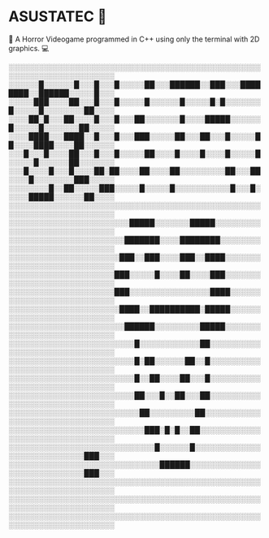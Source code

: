 # ASUSTATEC 🐐
🎃 A Horror Videogame programmed in C++ using only the terminal with 2D graphics. 💻

░░░░░░░░░░░░░░░░░░░░░░░░░░░░░░░░░░░░░░░░░░░░░░░░░░░░░░░░░░░░░░░░░░░░░░░
░░░░░░█░░░░░░█░░░█░░░█░░░░░██░░░██████░░███░░░████████░░██████░░░░░█░░░
░░░░░███░░░░██░░░█░░░█░░░░░█░░░░░░█░░░░░█░█░░░░░░░█░░░░░█░░░░░░░░██░░░░
░░░░██░█░░░██░░░░█░░░█░░░██░░░░░░░█░░░░█████░░░░░░█░░░░░█░░░░░░░██░░░░░
░░░░████░░░████░░█░░░█░░░███░░░░░██░░░██░░░█░░░░░██░░░░████░░░░██░░░░░░
░░░█░░░█░░░░██░░░█░░░█░░░░░██░░░░█░░░░█░░░░█░░░░░█░░░░░█░░░░░░██░░░░░░░
░░░█░░░░█░░░█░░░░██░██░░░░██░░░░██░░░░░░░░░██░░░██░░░░█░░░░░░░░███░░░░░
░░░░░░░░█░░██░░░░░███░░░░░█░░░░░█░░░░░░░░░░░█░░░█░░░░░█████░░░░░░██░░░░
░░░░░░░░░░░░░░░░░░░░░░░░░░░░░░░░░░░░░░░░░░░░░░░░░░░░░░░░░░░░░░░░░░░░░░░
░░░░░░░░░░░░░░░░░░░░░░░░█████░░░░░░░█████░░░░░░░░░░░░░░░░░░░░░░░░░░░░░░
░░░░░░░░░░░░░░░░░░░░░░░███████░░░░████████░░░░░░░░░░░░░░░░░░░░░░░░░░░░░
░░░░░░░░░░░░░░░░░░░░░░███░░███░░░░███░░████░░░░░░░░░░░░░░░░░░░░░░░░░░░░
░░░░░░░░░░░░░░░░░░░░░███░░░░░█░░░░██░░░░███░░░░░░░░░░░░░░░░░░░░░░░░░░░░
░░░░░░░░░░░░░░░░░░░░░███░░░░░░░░░░░░░░░░████░░░░░░░░░░░░░░░░░░░░░░░░░░░
░░░░░░░░░░░░░░░░░░░░░░████░░██████████░█████░░░░░░░░░░░░░░░░░░░░░░░░░░░
░░░░░░░░░░░░░░░░░░░░░░░██████░░░░░░░░░█████░░░░░░░░░░░░░░░░░░░░░░░░░░░░
░░░░░░░░░░░░░░░░░░░░░░░░░█░░░░░░░░░░░░██░░░░░░░░░░░░░░░░░░░░░░░░░░░░░░░
░░░░░░░░░░░░░░░░░░░░░░░░░█░██░░░░░░██░░█░░░░░░░░░░░░░░░░░░░░░░░░░░░░░░░
░░░░░░░░░░░░░░░░░░░░░░░░░█░░██░░░░██░░░█░░░░░░░░░░░░░░░░░░░░░░░░░░░░░░░
░░░░░░░░░░░░░░░░░░░░░░░░░██░░░█░░██░░░██░░░░░░░░░░░░░░░░░░░░░░░░░░░░░░░
░░░░░░░░░░░░░░░░░░░░░░░░░░██░░░░░░░░░██░░░░░░░░░░░░░░░░░░░░░░░░░░░░░░░░
░░░░░░░░░░░░░░░░░░░░░░░░░░░███░█░█░░██░░░░░░░░░░░░░░░░░░░░░░░░░░░░░░░░░
░░░░░░░░░░░░░░░░░░░░░░░░░░░░░█░░░░░░█░░░░░░░░░░░░░░░░░░░░░░░░░░░░███░░░
░░░░░░░░░░░░░░░░░░░░░░░░░░░░░░██████░░░░░░░░░░░░░░░░░░░░░░░░░░░░░███░░░
░░░░░░░░░░░░░░░░░░░░░░░░░░░░░░░░░░░░░░░░░░░░░░░░░░░░░░░░░░░░░░░░░░░░░░░
░░░░░░░░░░░░░░░░░░░░░░░░░░░░░░░░░░░░░░░░░░░░░░░░░░░░░░░░░░░░░░░░░░░░░░░
░░░░░░░░░░░░░░░░░░░░░░░░░░░░░░░░░░░░░░░░░░░░░░░░░░░░░░░░░░░░░░░░░░░░░░░
